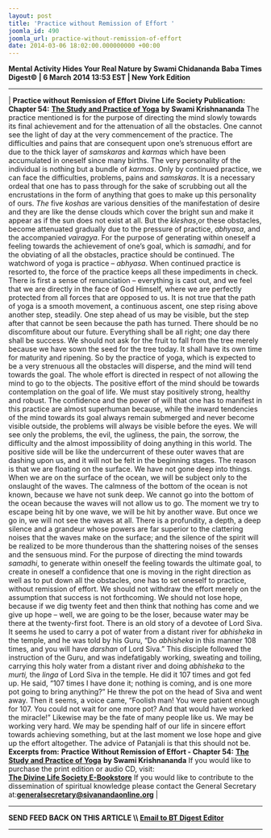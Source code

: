 ```yaml
---
layout: post
title: 'Practice without Remission of Effort '
joomla_id: 490
joomla_url: practice-without-remission-of-effort
date: 2014-03-06 18:02:00.000000000 +00:00
---
```

 **Mental Activity Hides Your Real Nature by Swami Chidananda**
**Baba Times Digest© | 6 March 2014 13:53 EST | New York Edition**
* * *
| 
**Practice without Remission of Effort**
**Divine Life Society Publication: Chapter 54:** [**The Study and Practice of Yoga**](http://www.swami-krishnananda.org/patanjali/raja_54.html) **by Swami Krishnananda**
The practice mentioned is for the purpose of directing the mind slowly towards its final achievement and for the attenuation of all the obstacles. One cannot see the light of day at the very commencement of the practice.
The difficulties and pains that are consequent upon one’s strenuous effort are due to the thick layer of _samskaras_ and _karmas_ which have been accumulated in oneself since many births. The very personality of the individual is nothing but a bundle of _karmas_. Only by continued practice, we can face the difficulties, problems, pains and _samskaras_. It is a necessary ordeal that one has to pass through for the sake of scrubbing out all the encrustations in the form of anything that goes to make up this personality of ours. _The_ five _koshas_ are various densities of the manifestation of desire and they are like the dense clouds which cover the bright sun and make it appear as if the sun does not exist at all. But the _kleshas_,or these obstacles, become attenuated gradually due to the pressure of practice, _abhyasa_, and the accompanied _vairagya_. For the purpose of generating within oneself a feeling towards the achievement of one’s goal, which is _samadhi_, and for the obviating of all the obstacles, practice should be continued.
The watchword of yoga is practice – _abhyasa_. When continued practice is resorted to, the force of the practice keeps all these impediments in check. There is first a sense of renunciation – everything is cast out, and we feel that we are directly in the face of God Himself, where we are perfectly protected from all forces that are opposed to us. It is not true that the path of yoga is a smooth movement, a continuous ascent, one step rising above another step, steadily. One step ahead of us may be visible, but the step after that cannot be seen because the path has turned.
There should be no discomfiture about our future. Everything shall be all right; one day there shall be success. We should not ask for the fruit to fall from the tree merely because we have sown the seed for the tree today. It shall have its own time for maturity and ripening.
So by the practice of yoga, which is expected to be a very strenuous all the obstacles will disperse, and the mind will tend towards the goal. The whole effort is directed in respect of not allowing the mind to go to the objects. The positive effort of the mind should be towards contemplation on the goal of life. We must stay positively strong, healthy and robust.
The confidence and the power of will that one has to manifest in this practice are almost superhuman because, while the inward tendencies of the mind towards its goal always remain submerged and never become visible outside, the problems will always be visible before the eyes. We will see only the problems, the evil, the ugliness, the pain, the sorrow, the difficulty and the almost impossibility of doing anything in this world. The positive side will be like the undercurrent of these outer waves that are dashing upon us, and it will not be felt in the beginning stages.
The reason is that we are floating on the surface. We have not gone deep into things. When we are on the surface of the ocean, we will be subject only to the onslaught of the waves. The calmness of the bottom of the ocean is not known, because we have not sunk deep. We cannot go into the bottom of the ocean because the waves will not allow us to go. The moment we try to escape being hit by one wave, we will be hit by another wave. But once we go in, we will not see the waves at all. There is a profundity, a depth, a deep silence and a grandeur whose powers are far superior to the clattering noises that the waves make on the surface; and the silence of the spirit will be realized to be more thunderous than the shattering noises of the senses and the sensuous mind.
For the purpose of directing the mind towards _samadhi_, to generate within oneself the feeling towards the ultimate goal, to create in oneself a confidence that one is moving in the right direction as well as to put down all the obstacles, one has to set oneself to practice, without remission of effort. We should not withdraw the effort merely on the assumption that success is not forthcoming. We should not lose hope, because if we dig twenty feet and then think that nothing has come and we give up hope – well, we are going to be the loser, because water may be there at the twenty-first foot.
There is an old story of a devotee of Lord Siva. It seems he used to carry a pot of water from a distant river for _abhisheka_ in the temple, and he was told by his Guru, “Do _abhisheka_ in this manner 108 times, and you will have _darshan_ of Lord Siva.” This disciple followed the instruction of the Guru, and was indefatigably working, sweating and toiling, carrying this holy water from a distant river and doing _abhisheka_ to the _murti,_ the _linga_ of Lord Siva in the temple. He did it 107 times and got fed up. He said, “107 times I have done it; nothing is coming, and is one more pot going to bring anything?” He threw the pot on the head of Siva and went away. Then it seems, a voice came, “Foolish man! You were patient enough for 107. You could not wait for one more pot? And that would have worked the miracle!”
Likewise may be the fate of many people like us. We may be working very hard. We may be spending half of our life in sincere effort towards achieving something, but at the last moment we lose hope and give up the effort altogether. The advice of Patanjali is that this should not be.
**Excerpts from:**
**Practice Without Remission of Effort - Chapter 54:** [**The Study and Practice of Yoga**](http://www.swami-krishnananda.org/patanjali/raja_54.html) **by Swami Krishnananda**
If you would like to purchase the print edition or audio CD, visit:   
 **[The Divine Life Society E-Bookstore](http://www.dlshq.org/cgi-bin/store/commerce.cgi?category=krishnananda&cart_id=1394930528.401)**
If you would like to contribute to the dissemination of spiritual knowledge please contact the General Secretary at:**[](mailto:generalsecretary@sivanandaonline.org)[generalsecretary@sivanandaonline.org](mailto:generalsecretary@sivanandaonline.org)**
 |
* * *
**SEND FEED BACK ON THIS ARTICLE \\\ [Email to BT Digest Editor](mailto:thebabatimes@gmail.com)**
* * *

